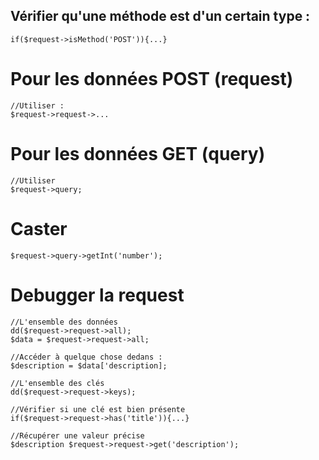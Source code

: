 ## Vérifier qu'une méthode est d'un certain type :

    if($request->isMethod('POST')){...}

# Pour les données POST (request)

    //Utiliser :
    $request->request->...

# Pour les données GET (query)

    //Utiliser
    $request->query;

# Caster

    $request->query->getInt('number');

# Debugger la request

    //L'ensemble des données
    dd($request->request->all);
    $data = $request->request->all;

    //Accéder à quelque chose dedans :
    $description = $data['description];

    //L'ensemble des clés
    dd($request->request->keys);

    //Vérifier si une clé est bien présente
    if($request->request->has('title')){...}

    //Récupérer une valeur précise
    $description $request->request->get('description');
